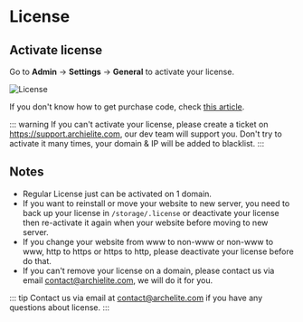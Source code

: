 # License

## Activate license

Go to **Admin** -> **Settings** -> **General** to activate your license.

![License](../images/license.png)

If you don't know how to get purchase code, check [this article](https://help.market.envato.com/hc/en-us/articles/202822600-Where-Is-My-Purchase-Code).

::: warning
If you can't activate your license, please create a ticket on https://support.archielite.com, our dev team will support you.
Don't try to activate it many times, your domain & IP will be added to blacklist.
:::

## Notes

- Regular License just can be activated on 1 domain.
- If you want to reinstall or move your website to new server, you need to back up your license in `/storage/.license` or deactivate your license then re-activate it again when your website before moving to new server.
- If you change your website from www to non-www or non-www to www, http to https or https to http, please deactivate your license before do that.
- If you can't remove your license on a domain, please contact us via email contact@archielite.com, we will do it for you.

::: tip
Contact us via email at contact@archelite.com if you have any questions about license.
:::
